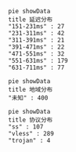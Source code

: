 
```mermaid
pie showData
title 延迟分布
"151-231ms" : 27
"231-311ms" : 42
"311-391ms" : 21
"391-471ms" : 22
"471-551ms" : 32
"551-631ms" : 179
"631-711ms" : 77
```
```mermaid
pie showData
title 地域分布
"未知" : 400
```
```mermaid
pie showData
title 协议分布
"ss" : 107
"vless" : 289
"trojan" : 4
```